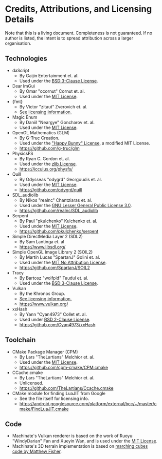 # Credits, Attributions, and Licensing Details

Note that this is a living document. Completeness is not guaranteed. If no author is listed, the intent is to spread attribution across a larger organisation.

## Technologies

- daScript
	- By Gaijin Entertainment et. al.
	- Used under the [BSD 3-Clause License](https://github.com/GaijinEntertainment/daScript/blob/master/LICENSE).
- Dear ImGui
	- By Omar "ocornut" Cornut et. al.
	- Used under the [MIT License](https://github.com/ocornut/imgui/blob/master/LICENSE.txt).
- {fmt}
	- By Victor "zitaut" Zverovich et. al.
	- [See licensing information.](https://github.com/fmtlib/fmt/blob/master/LICENSE.rst)
- Magic Enum
	- By Daniil "Neargye" Goncharov et. al.
	- Used under the [MIT License](https://github.com/Neargye/magic_enum/blob/master/LICENSE).
- OpenGL Mathematics (GLM)
	- By G-Truc Creation.
	- Used under the ["Happy Bunny" License](https://github.com/g-truc/glm/blob/master/copying.txt), a modified MIT License.
	- https://github.com/g-truc/glm
- PhysicsFS
	- By Ryan C. Gordon et. al.
	- Used under the [zlib License](https://hg.icculus.org/icculus/physfs/raw-file/tip/LICENSE.txt).
	- https://icculus.org/physfs/
- Quill
	- By Odysseas "odygrd" Georgoudis et. al.
	- Used under the [MIT License](https://github.com/odygrd/quill/blob/master/LICENSE).
	- https://github.com/odygrd/quill
- SDL_audiolib
	- By Nikos "realnc" Chantziaras et. al.
	- Used under the [GNU Lesser General Public License 3.0](https://github.com/realnc/SDL_audiolib/blob/master/COPYING).
	- https://github.com/realnc/SDL_audiolib
- Serpent
	- By Paul "pkulchenko" Kulchenko et. al.
	- Used under the [MIT License](https://github.com/pkulchenko/serpent/blob/master/LICENSE).
	- https://github.com/pkulchenko/serpent
- Simple DirectMedia Layer 2 (SDL2)
	- By Sam Lantinga et. al
	- https://www.libsdl.org/
- Simple OpenGL Image Library 2 (SOIL2)
	- By Martín Lucas "SpartanJ" Golini et. al.
	- Used under the [MIT No Attribution License](https://github.com/SpartanJ/SOIL2/blob/master/LICENSE).
	- https://github.com/SpartanJ/SOIL2
- Tracy
	- By Bartosz "wolfpld" Taudul et. al.
	- Used under the [BSD 3-Clause License](https://github.com/wolfpld/tracy/blob/master/LICENSE).
- Vulkan
	- By the Khronos Group.
	- [See licensing information.](https://www.khronos.org/legal/trademarks/)
	- https://www.vulkan.org/
- xxHash
	- By Yann "Cyan4973" Collet et. al.
	- Used under [BSD 2-Clause License](https://github.com/Cyan4973/xxHash/blob/dev/LICENSE).
	- https://github.com/Cyan4973/xxHash

## Toolchain

- CMake Package Manager (CPM)
	- By Lars "TheLartians" Melchior et. al.
	- Used under the [MIT License](https://github.com/cpm-cmake/CPM.cmake/blob/master/LICENSE).
	- https://github.com/cpm-cmake/CPM.cmake
- CCache.cmake
	- By Lars "TheLartians" Melchior et. al.
	- Unlicensed.
	- https://github.com/TheLartians/Ccache.cmake
- CMake module for finding LuaJIT from Google
	- See the file itself for licensing info.
	- https://android.googlesource.com/platform/external/bcc/+/master/cmake/FindLuaJIT.cmake

## Code

- Machinate's Vulkan renderer is based on the work of Ruoyu "WindyDarian" Fan and Xueyin Wan, and is used under the [MIT License](https://github.com/WindyDarian/Vulkan-Forward-Plus-Renderer/blob/master/LICENSE).
- Machinate's 3D terrain implementation is based on [marching cubes code by Matthew Fisher](https://graphics.stanford.edu/~mdfisher/MarchingCubes.html).
